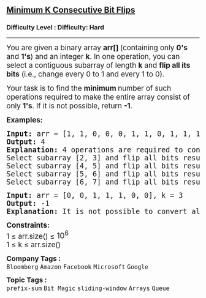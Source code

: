 <h2><a href="https://www.geeksforgeeks.org/problems/minimum-number-of-k-consecutive-bit-flips--171650/1">Minimum K Consecutive Bit Flips</a></h2><h3>Difficulty Level : Difficulty: Hard</h3><hr><div class="problems_problem_content__Xm_eO"><p data-start="169" data-end="259"><span style="font-size: 14pt;">You are given a binary array <strong>arr[] </strong>(containing only <strong>0's</strong> and <strong>1's</strong>) and an integer <strong>k</strong>. </span><span style="font-size: 14pt;">In one operation, you can select a contiguous subarray of length&nbsp;<strong>k</strong> and <strong data-start="334" data-end="355">flip all its bits</strong> (i.e., change every 0 to 1 and every 1 to 0).</span></p>
<p data-start="413" data-end="533"><span style="font-size: 14pt;">Your task is to find the <strong>minimum </strong>number of such operations required to make the entire array consist of only <strong>1's</strong>. </span><span style="font-size: 14pt;">If it is not possible, return <strong data-start="565" data-end="571">-1</strong>.</span></p>
<p><span style="font-size: 14pt;"><strong>Examples:</strong></span></p>
<pre><span style="font-size: 14pt;"><strong>Input:</strong> arr = [1, 1, 0, 0, 0, 1, 1, 0, 1, 1, 1], k = 2</span><br><span style="font-size: 14pt;"><strong>Output:</strong> 4 </span><br><span style="font-size: 14pt;"><strong style="font-size: 14pt;">Explanation: </strong><span style="font-size: 14pt;">4 operations are required to convert all 0's to 1's.<br>Select subarray [2, 3] and flip all bits resulting array will be [1, 1, 1, 1, 0, 1, 1, 0, 1, 1, 1]<br></span>Select subarray [4, 5] and flip all bits resulting array will be [1, 1, 1, 1, 1, 0, 1, 0, 1, 1, 1]<br>Select subarray [5, 6] and flip all bits resulting array will be [1, 1, 1, 1, 1, 1, 0, 0, 1, 1, 1]<br>Select subarray [6, 7] and flip all bits resulting array will be [1, 1, 1, 1, 1, 1, 1, 1, 1, 1, 1]</span></pre>
<pre><span style="font-size: 14pt;"><strong>Input:</strong> arr = [0, 0, 1, 1, 1, 0, 0], k = 3</span><br><span style="font-size: 14pt;"><strong>Output:</strong> -1</span><br><span style="font-size: 14pt;"><strong>Explanation:</strong> It is not possible to convert all elements to 1's by performing any number of operations.</span></pre>
<p><span style="font-size: 14pt;"><strong>Constraints:<br></strong></span><span style="font-size: 14pt;">1 ≤ arr.size() ≤ </span><span style="font-size: 20px;">10<sup>6</sup></span><br><span style="font-size: 14pt;">1 ≤ k ≤ arr.size()</span></p></div><p><span style=font-size:18px><strong>Company Tags : </strong><br><code>Bloomberg</code>&nbsp;<code>Amazon</code>&nbsp;<code>Facebook</code>&nbsp;<code>Microsoft</code>&nbsp;<code>Google</code>&nbsp;<br><p><span style=font-size:18px><strong>Topic Tags : </strong><br><code>prefix-sum</code>&nbsp;<code>Bit Magic</code>&nbsp;<code>sliding-window</code>&nbsp;<code>Arrays</code>&nbsp;<code>Queue</code>&nbsp;